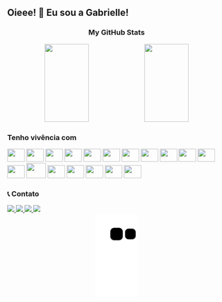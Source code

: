 ## Oieee! 👋 Eu sou a Gabrielle!
  <div align='center'>
    <h3>My GitHub Stats</h3>
    <img width='45%' height='180em' src='https://github-readme-stats.vercel.app/api?username=GabrielleMedeirosOliveira&show_icons=true&theme=dracula&include_all_commits=true&count_private=true&hide_border=true'/>
    <img width='45%' height='180em' src='https://github-readme-stats.vercel.app/api/top-langs/?username=GabrielleMedeirosOliveira&layout=compact&langs_count=16&theme=dracula&hide_border=true'/>
  </div>

<div>
  <h3>Tenho vivência com</h3>
  <img height='30' width='40' src="https://cdn.jsdelivr.net/gh/devicons/devicon/icons/html5/html5-original.svg" />
  <img height='30' width='40' src="https://cdn.jsdelivr.net/gh/devicons/devicon/icons/css3/css3-original.svg" />
  <img height='30' width='40' src="https://cdn.jsdelivr.net/gh/devicons/devicon/icons/javascript/javascript-original.svg" />
  <img height='30' width='40' src="https://cdn.jsdelivr.net/gh/devicons/devicon/icons/react/react-original.svg" />
  <img height='30' width='40' src="https://cdn.jsdelivr.net/gh/devicons/devicon/icons/redux/redux-original.svg" />
  <img height='30' width='40' src="https://cdn.jsdelivr.net/gh/devicons/devicon/icons/git/git-original.svg" />
  <img height='30' width='40' src="https://cdn.jsdelivr.net/gh/devicons/devicon/icons/vscode/vscode-original.svg" />
  <img height='30' width='40' src="https://cdn.jsdelivr.net/gh/devicons/devicon/icons/slack/slack-original.svg" />
  <img height='30' width='40' src="https://cdn.jsdelivr.net/gh/devicons/devicon/icons/materialui/materialui-original.svg" />
  <img height='30' width='40' src="https://cdn.jsdelivr.net/gh/devicons/devicon/icons/trello/trello-plain.svg" />
  <img height='30' width='40' src="https://cdn.jsdelivr.net/gh/devicons/devicon/icons/figma/figma-original.svg" />
  <img height='30' width='40' src="https://cdn.jsdelivr.net/gh/devicons/devicon/icons/postgresql/postgresql-original.svg" />
  <img height='35' width='45' src="https://cdn.jsdelivr.net/gh/devicons/devicon/icons/docker/docker-plain.svg" />
  <img height='30' width='40' src="https://cdn.jsdelivr.net/gh/devicons/devicon/icons/typescript/typescript-original.svg" />
  <img height='30' width='40' src="https://cdn.jsdelivr.net/gh/devicons/devicon/icons/nodejs/nodejs-original.svg" />
  <img height='30' width='40' src="https://cdn.jsdelivr.net/gh/devicons/devicon/icons/jest/jest-plain.svg" />
  <img height='30' width='40' src="https://cdn.jsdelivr.net/gh/devicons/devicon/icons/python/python-original.svg" />
  <img height='30' width='40' src="https://cdn.jsdelivr.net/gh/devicons/devicon/icons/mongodb/mongodb-original.svg" />
</div>


<div>
  <h3> 📞 Contato</h3>
  <a href='https://www.linkedin.com/in/gabriellemedeirosoliveira/' target='_blank'><img src='https://img.shields.io/badge/LinkedIn-0077B5?style=for-the-badge&logo=linkedin&logoColor=white'>
  <a href='mailto:gabriellemedeiros51@gmail.com' target='_blank'><img src='https://img.shields.io/badge/Gmail-D14836?style=for-the-badge&logo=gmail&logoColor=white'>
    <a href='https://contate.me/gabriellemedeirosoliveira' target='_blank'><img src='https://img.shields.io/badge/Whatsapp-52ce00?style=for-the-badge&logo=whatsapp&logoColor=white'>
  <a href='https://doc-08-0o-prod-00-apps-viewer.googleusercontent.com/viewer2/prod-00/pdf/5lcn3k4rpsg8iasen4db925otaqhvgrb/4pk8jp15nc5483lhl9a9pfejrq4g89ks/1698953700000/3/106144861588211051433/APznzaYJYHnS075pG49HsEFeaGOeCxhwBcssYwkQDehr6qJgj9hvgT1-Bh4sY_3MaqGvnrdhgfJeEM_GGE8hociIBQGsrHQ-O5r362C0X4Kx9fv1DHllvsJ7n6uqsisKMmV4j7bYauZrSLyLveuGGlKPWX9dwVA7O0oWasBTruizFWBv3KSnvuX3PVW_dWhvOrWJvWXlnywwzPrVePqaOp4EVrk4iBT3g0_-cImkaI8OXAhiCFWZDA7fHU6HnD5WZgaghxvKz0RnDfvO2Vj43vhBATtnesRDFcg_y7LLi9zrmP2HxUUXKiJNSOwkr4FFfZ2dxbmPB465m5O72axqKm0V7iKPrZ2IKWnd2PK54eyxAkUMA1RETRj7w9FsNg3Am8MVmtVebE6htQrDya86gHzlWuSd4rfuBO6Wlet5P1isUEL8Lu92JsM=?authuser=0&nonce=7i1qtup0g1g5g&user=106144861588211051433&hash=5a0cq44i8ctdq3rv5i0t7n1em1mqfpva'target='_blank'><img src='https://img.shields.io/badge/curriculo-ff0077?style=for-the-badge&logo=About.me&logoColor=white'>
</div>
<div align='center'>
<img src='https://github.com/KamilaMattos/KamilaMattos/blob/output/github-contribution-grid-snake.svg'/>
</div>



